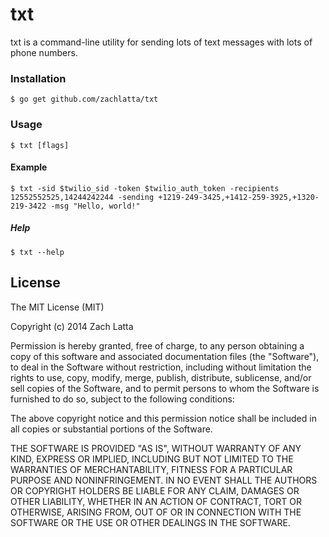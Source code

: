 # txt

txt is a command-line utility for sending lots of text messages with lots of
phone numbers.

### Installation

    $ go get github.com/zachlatta/txt

### Usage

    $ txt [flags]

#### Example

    $ txt -sid $twilio_sid -token $twilio_auth_token -recipients 12552552525,14244242244 -sending +1219-249-3425,+1412-259-3925,+1320-219-3422 -msg "Hello, world!"

##### Help

    $ txt --help

## License

The MIT License (MIT)

Copyright (c) 2014 Zach Latta

Permission is hereby granted, free of charge, to any person obtaining a copy of
this software and associated documentation files (the "Software"), to deal in
the Software without restriction, including without limitation the rights to
use, copy, modify, merge, publish, distribute, sublicense, and/or sell copies
of the Software, and to permit persons to whom the Software is furnished to do
so, subject to the following conditions:

The above copyright notice and this permission notice shall be included in all
copies or substantial portions of the Software.

THE SOFTWARE IS PROVIDED "AS IS", WITHOUT WARRANTY OF ANY KIND, EXPRESS OR
IMPLIED, INCLUDING BUT NOT LIMITED TO THE WARRANTIES OF MERCHANTABILITY,
FITNESS FOR A PARTICULAR PURPOSE AND NONINFRINGEMENT. IN NO EVENT SHALL THE
AUTHORS OR COPYRIGHT HOLDERS BE LIABLE FOR ANY CLAIM, DAMAGES OR OTHER
LIABILITY, WHETHER IN AN ACTION OF CONTRACT, TORT OR OTHERWISE, ARISING FROM,
OUT OF OR IN CONNECTION WITH THE SOFTWARE OR THE USE OR OTHER DEALINGS IN THE
SOFTWARE.

